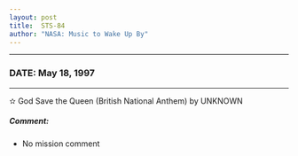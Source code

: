 ```yaml
---
layout: post
title:  STS-84
author: "NASA: Music to Wake Up By"
---
```


----
### DATE: May 18, 1997
----
✫ God Save the Queen (British National Anthem) by UNKNOWN

##### Comment:
* No mission comment

